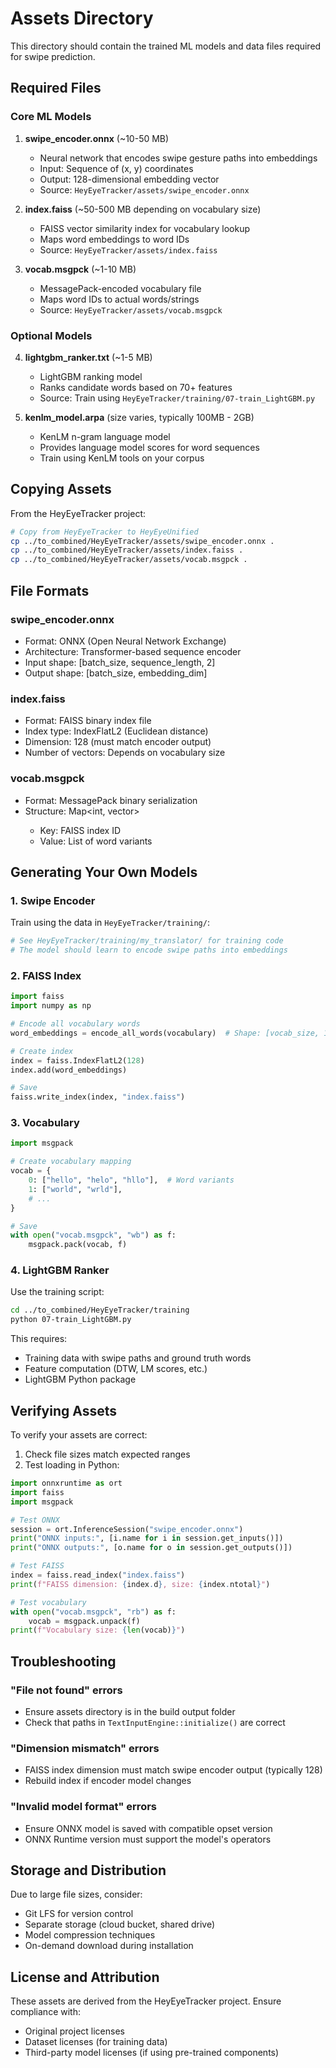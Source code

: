 # Assets Directory

This directory should contain the trained ML models and data files required for swipe prediction.

## Required Files

### Core ML Models

1. **swipe_encoder.onnx** (~10-50 MB)
   - Neural network that encodes swipe gesture paths into embeddings
   - Input: Sequence of (x, y) coordinates
   - Output: 128-dimensional embedding vector
   - Source: `HeyEyeTracker/assets/swipe_encoder.onnx`

2. **index.faiss** (~50-500 MB depending on vocabulary size)
   - FAISS vector similarity index for vocabulary lookup
   - Maps word embeddings to word IDs
   - Source: `HeyEyeTracker/assets/index.faiss`

3. **vocab.msgpck** (~1-10 MB)
   - MessagePack-encoded vocabulary file
   - Maps word IDs to actual words/strings
   - Source: `HeyEyeTracker/assets/vocab.msgpck`

### Optional Models

4. **lightgbm_ranker.txt** (~1-5 MB)
   - LightGBM ranking model
   - Ranks candidate words based on 70+ features
   - Source: Train using `HeyEyeTracker/training/07-train_LightGBM.py`

5. **kenlm_model.arpa** (size varies, typically 100MB - 2GB)
   - KenLM n-gram language model
   - Provides language model scores for word sequences
   - Train using KenLM tools on your corpus

## Copying Assets

From the HeyEyeTracker project:

```bash
# Copy from HeyEyeTracker to HeyEyeUnified
cp ../to_combined/HeyEyeTracker/assets/swipe_encoder.onnx .
cp ../to_combined/HeyEyeTracker/assets/index.faiss .
cp ../to_combined/HeyEyeTracker/assets/vocab.msgpck .
```

## File Formats

### swipe_encoder.onnx
- Format: ONNX (Open Neural Network Exchange)
- Architecture: Transformer-based sequence encoder
- Input shape: [batch_size, sequence_length, 2]
- Output shape: [batch_size, embedding_dim]

### index.faiss
- Format: FAISS binary index file
- Index type: IndexFlatL2 (Euclidean distance)
- Dimension: 128 (must match encoder output)
- Number of vectors: Depends on vocabulary size

### vocab.msgpck
- Format: MessagePack binary serialization
- Structure: Map<int, vector<string>>
  - Key: FAISS index ID
  - Value: List of word variants

## Generating Your Own Models

### 1. Swipe Encoder

Train using the data in `HeyEyeTracker/training/`:

```python
# See HeyEyeTracker/training/my_translator/ for training code
# The model should learn to encode swipe paths into embeddings
```

### 2. FAISS Index

```python
import faiss
import numpy as np

# Encode all vocabulary words
word_embeddings = encode_all_words(vocabulary)  # Shape: [vocab_size, 128]

# Create index
index = faiss.IndexFlatL2(128)
index.add(word_embeddings)

# Save
faiss.write_index(index, "index.faiss")
```

### 3. Vocabulary

```python
import msgpack

# Create vocabulary mapping
vocab = {
    0: ["hello", "helo", "hllo"],  # Word variants
    1: ["world", "wrld"],
    # ...
}

# Save
with open("vocab.msgpck", "wb") as f:
    msgpack.pack(vocab, f)
```

### 4. LightGBM Ranker

Use the training script:

```bash
cd ../to_combined/HeyEyeTracker/training
python 07-train_LightGBM.py
```

This requires:
- Training data with swipe paths and ground truth words
- Feature computation (DTW, LM scores, etc.)
- LightGBM Python package

## Verifying Assets

To verify your assets are correct:

1. Check file sizes match expected ranges
2. Test loading in Python:

```python
import onnxruntime as ort
import faiss
import msgpack

# Test ONNX
session = ort.InferenceSession("swipe_encoder.onnx")
print("ONNX inputs:", [i.name for i in session.get_inputs()])
print("ONNX outputs:", [o.name for o in session.get_outputs()])

# Test FAISS
index = faiss.read_index("index.faiss")
print(f"FAISS dimension: {index.d}, size: {index.ntotal}")

# Test vocabulary
with open("vocab.msgpck", "rb") as f:
    vocab = msgpack.unpack(f)
print(f"Vocabulary size: {len(vocab)}")
```

## Troubleshooting

### "File not found" errors
- Ensure assets directory is in the build output folder
- Check that paths in `TextInputEngine::initialize()` are correct

### "Dimension mismatch" errors
- FAISS index dimension must match swipe encoder output (typically 128)
- Rebuild index if encoder model changes

### "Invalid model format" errors
- Ensure ONNX model is saved with compatible opset version
- ONNX Runtime version must support the model's operators

## Storage and Distribution

Due to large file sizes, consider:
- Git LFS for version control
- Separate storage (cloud bucket, shared drive)
- Model compression techniques
- On-demand download during installation

## License and Attribution

These assets are derived from the HeyEyeTracker project. Ensure compliance with:
- Original project licenses
- Dataset licenses (for training data)
- Third-party model licenses (if using pre-trained components)
